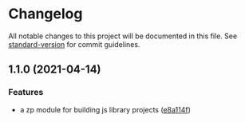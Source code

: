 # Changelog

All notable changes to this project will be documented in this file. See [standard-version](https://github.com/conventional-changelog/standard-version) for commit guidelines.

## 1.1.0 (2021-04-14)


### Features

* a zp module for building js library projects ([e8a114f](https://github.com/zppack/template-build-lib/commit/e8a114fddcaecc17785bc60a84adb9c4aaacd4c9))
